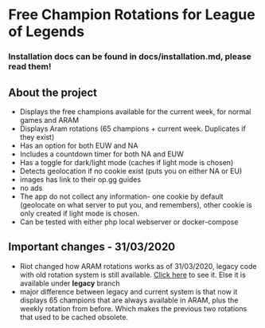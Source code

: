 # Free Champion Rotations for League of Legends

### Installation docs can be found in docs/installation.md, please read them!

## About the project

* Displays the free champions available for the current week, for normal games and ARAM
* Displays Aram rotations (65 champions + current week. Duplicates if they exist)
* Has an option for both EUW and NA
* Includes a countdown timer for both NA and EUW
* Has a toggle for dark/light mode (caches if light mode is chosen)
* Detects geolocation if no cookie exist (puts you on either NA or EU)
* images has link to their op.gg guides
* no ads
* The app do not collect any information- one cookie by default (geolocate on what server to put you, and remembers),
other cookie is only created if light mode is chosen.
* Can be tested with either php local webserver or docker-compose

## Important changes - 31/03/2020
- Riot changed how ARAM rotations works as of 31/03/2020, legacy code with old rotation system is still available.
[Click here](https://plebs.website) to see it. Else it is available under **legacy** branch
- major difference between legacy and current system is that now it displays 65 champions
that are always available in ARAM, plus the weekly rotation from before.
Which makes the previous two rotations that used to be cached obsolete.

